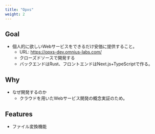 ```yaml
---
title: "Opxs"
weight: 2
---
```


## Goal

- 個人的に欲しいWebサービスをできるだけ安価に提供すること。
    - URL: https://opxs-dev.omnius-labs.com/
    - クローズドソースで開発する
    - バックエンドはRust、フロントエンドはNext.js+TypeScriptで作る。

## Why

- なぜ開発するのか
    - クラウドを用いたWebサービス開発の概念実証のため。

## Features

- ファイル変換機能
